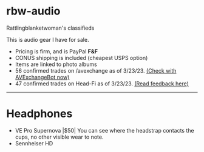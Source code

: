 # rbw-audio
Rattlingblanketwoman's classifieds

This is audio gear I have for sale.
* Pricing is firm, and is PayPal **F&F**
* CONUS shipping is included (cheapest USPS option)
* Items are linked to photo albums
* 56 confirmed trades on /avexchange as of 3/23/23. <a href="https://www.reddit.com/message/compose/?to=AVexchangeBot&subject=Feedback%20Check&message=Enter%20username%20below%20that%20you%20want%20to%20check:%0A%0Au/rattlingblanketwoman">(Check with AVExchangeBot now)</a>
* 47 confirmed trades on Head-Fi as of 3/23/23. <a href="https://www.head-fi.org/members/rattlingblanketwoman.535939/#classifieds-feedback">(Read feedback here)</a>

___

# Headphones

* VE Pro Supernova |$50| You can see where the headstrap contacts the cups, no other visible wear to note.
* Sennheiser HD
